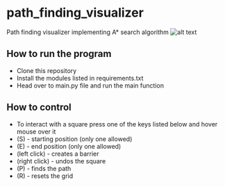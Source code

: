 # path_finding_visualizer
Path finding visualizer implementing A* search algorithm
![alt text](https://github.com/skokcmd/path_finding_visualizer/blob/main/pf_img.png)


## How to run the program
- Clone this repository
- Install the modules listed in requirements.txt
- Head over to main.py file and run the main function


## How to control
- To interact with a square press one of the keys listed below and hover mouse over it
- (S) - starting position (only one allowed)
- (E) - end position (only one allowed)
- (left click) - creates a barrier
- (right click) - undos the square
- (P) - finds the path
- (R) - resets the grid
